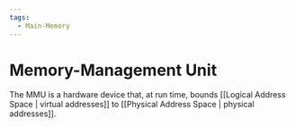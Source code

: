 ```yaml
---
tags:
  - Main-Memory
---
```

# Memory-Management Unit
The MMU is a hardware device that, at run time, bounds [[Logical Address Space | virtual addresses]] to [[Physical Address Space | physical addresses]].